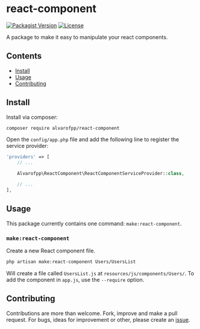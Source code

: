 # react-component
[![Packagist Version](https://img.shields.io/packagist/v/alvarofpp/react-component)](https://packagist.org/packages/alvarofpp/react-component)
[![License](https://img.shields.io/badge/license-MIT-brightgreen.svg)](https://github.com/alvarofpp/laravel-react-component/blob/master/LICENSE)

A package to make it easy to manipulate your react components.

## Contents
  - [Install](#install)
  - [Usage](#usage)
  - [Contributing](#contributing)

## Install
Install via composer:
```bash
composer require alvarofpp/react-component
```

Open the `config/app.php` file and add the following line to register the service provider:
```php
'providers' => [
    // ...

    Alvarofpp\ReactComponent\ReactComponentServiceProvider::class,

    // ...
],
```

## Usage
This package currently contains one command: `make:react-component`.

### `make:react-component`
Create a new React component file.

```bash
php artisan make:react-component Users/UsersList
```

Will create a file called `UsersList.js` at `resources/js/components/Users/`.
To add the component in `app.js`, use the `--require` option.

## Contributing
Contributions are more than welcome. Fork, improve and make a pull request. For bugs, ideas for improvement or other, please create an [issue](https://github.com/alvarofpp/laravel-react-components/issues).
